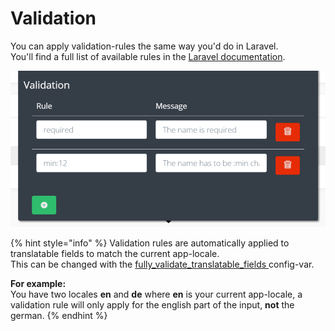 # Validation

You can apply validation-rules the same way you'd do in Laravel.  
You'll find a full list of available rules in the [Laravel documentation](https://laravel.com/docs/validation#available-validation-rules).

![](../.gitbook/assets/validation.png)

{% hint style="info" %}
Validation rules are automatically applied to translatable fields to match the current app-locale.  
This can be changed with the [fully\_validate\_translatable\_fields ](../getting-started/configurations.md#fully_validate_translatable_fields)config-var.

**For example:**  
You have two locales **en** and **de** where **en** is your current app-locale, a validation rule will only apply for the english part of the input, **not** the german.
{% endhint %}



